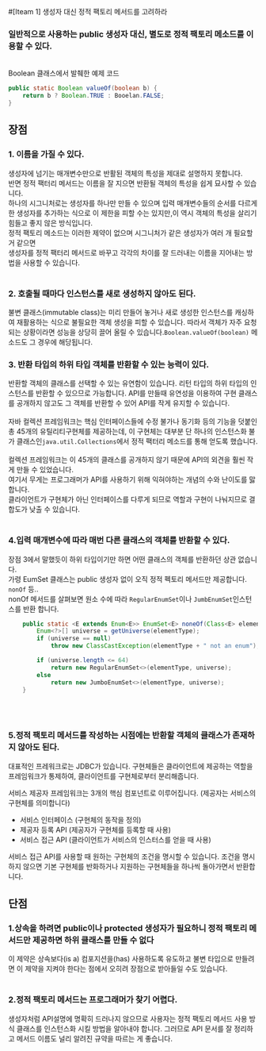 #[Iteam 1] 생성자 대신 정적 팩토리 메서드를 고려하라

### 일반적으로 사용하는 public 생성자 대신,  별도로 **정적 팩토리 메소드**를 이용할 수 있다.
</br>
Boolean 클래스에서 발췌한 예제 코드</br>

``` java
public static Boolean valueOf(boolean b) {
    return b ? Boolean.TRUE : Booelan.FALSE;
}
```

## **장점**
### **1. 이름을 가질 수 있다.**</br>
생성자에 넘기는 매개변수만으로 반활된 객체의 특성을 제대로 설명하지 못합니다.</br>
반면 정적 팩터리 메서드는 이름을 잘 지으면 반환될 객체의 특성을 쉽게 묘사할 수 있습니다.</br>
하나의 시그니처로는 생성자를 하나만 만들 수 있으며 입력 매개변수들의 순서를 다르게 한 생성자를 추가하는 식으로 이 제한을 피할 수는 있지만,이 역시 객체의 특성을 살리기 힘들고 좋지 않은 방식입니다.</br>
정적 팩토리 메소드는 이러한 제약이 없으며 시그니처가 같은 생성자가 여러 개 필요할 거 같으면</br>
생성자를 정적 팩터리 메서드로 바꾸고 각각의 차이를 잘 드러내는 이름을 지어내는 방법을 사용할 수 있습니다.
</br></br>

### **2. 호출될 때마다 인스턴스를 새로 생성하지 않아도 된다.**</br>
불변 클래스(immutable class)는 미리 만들어 놓거나 새로 생성한 인스턴스를 캐싱하여 재활용하는 식으로 불필요한 객체 생성을 피할 수 있습니다. 따라서 객체가 자주 요청되는 상황이라면 성능을 상당히 끌어 올릴 수 있습니다.`Boolean.valueOf(boolean)` 메소드도 그 경우에 해당됩니다.

### **3. 반환 타입의 하위 타입 객체를 반환할 수 있는 능력이 있다.**</br>
반환할 객체의 클래스를 선택할 수 있는 유연함이 있습니다. 리턴 타입의 하위 타입의 인스턴스를 반환할 수 있으므로 가능합니다. API를 만들때 유연성을 이용하여 구현 클래스를 공개하지 않고도 그 객체를 반환할 수 있어 API를 작게 유지할 수 있습니다.</br></br>
자바 컬렉션 프레임워크는 핵심 인터페이스들에 수정 불가나 동기화 등의 기능을 덧붙인</br>
총 45개의 유틸리티구현체를 제공하는데, 이 구현체는 대부분 단 하나의 인스턴스화 불가 클래스인`java.util.Collections`에서 정적 팩터리 메소드를 통해 얻도록 했습니다.</br></br>
컬렉션 프레임워크는 이 45개의 클래스를 공개하지 않기 때문에 API의 외견을 훨씬 작게 만들 수 있었습니다.</br>
여기서 무게는 프로그래머가 API를 사용하기 위해 익혀야하는 개념의 수와 난이도를 맗합니다.</br>
클라이언트가 구현체가 아닌 인터페이스를 다루게 되므로 역할과 구현이 나눠지므로 결합도가 낮출 수 있습니다.</br></br>
### **4.입력 매개변수에 따라 매번 다른 클래스의 객체를 반환할 수 있다.**</br>
장점 3에서 말했듯이 하위 타입이기만 하면 어떤 클래스의 객체를 반환하던 상관 없습니다.</br>
가령 EumSet 클래스는 public 생성자 없이 오직 정적 펙토리 메서드만 제공합니다. `nonOf` 등..</br>nonOf 메서드를 살펴보면 원소 수에 따라 `RegularEnumSet`이나  `JumbEnumSet`인스턴스를 반환 합니다.</br>
``` java
    public static <E extends Enum<E>> EnumSet<E> noneOf(Class<E> elementType) {
        Enum<?>[] universe = getUniverse(elementType);
        if (universe == null)
            throw new ClassCastException(elementType + " not an enum");

        if (universe.length <= 64)
            return new RegularEnumSet<>(elementType, universe);
        else
            return new JumboEnumSet<>(elementType, universe);
    }

```
</br></br>
### **5.정적 팩토리 메서드를 작성하는 시점에는 반환할 객체의 클래스가 존재하지 않아도 된다.**
대표적인 프레워크로는 JDBC가 있습니다. 구현체들은 클라이언트에 제공하는 역할을 프레임워크가 통제하여, 클라이언트를 구현체로부터 분리해줍니다.</br>

서비스 제공자 프레임워크는 3개의 핵심 컴포넌트로 이루어집니다. (제공자는 서비스의 구현체를 의미합니다)</br>
- 서비스 인터페이스 (구현체의 동작을 정의)
- 제공자 등록 API  (제공자가 구현체를 등록할 때 사용)
- 서비스 접근 API  (클라이언트가 서비스의 인스터스를 얻을 때 사용)

서비스 접근 API를 사용할 때 원하는 구현체의 조건을 명시할 수 있습니다. 조건을 명시하지 않으면 기본 구현체를 반화하거나 지원하는 구현체들을 하나씩 돌아가면서 반환합니다.

## **단점**
### **1.상속을 하려면 public이나 protected 생성자가 필요하니 정적 팩토리 메서드만 제공하면 하위 클래스를 만들 수 없다**
이 제약은 상속보다(is a) 컴포지션을(has) 사용하도록 유도하고 불변 타입으로 만들려면 이 제약을 지켜야 한다는 점에서 오히려 장점으로 받아들일 수도 있습니다.
</br></br>

### **2.정적 팩토리 메서드는 프로그래머가 찾기 어렵다.**
생성자처럼 API설명에 명확히 드러나지 않으므로 사용자는 정적 팩토리 메서드 사용 방식 클래스를 인스턴스화 시킬 방법을 알아내야 합니다. 그러므로 API 문서를 잘 정리하고 메서드 이름도 널리 알려진 규약을 따르는 게 좋습니다.



   
